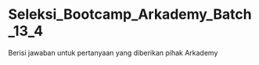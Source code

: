 # Seleksi_Bootcamp_Arkademy_Batch_13_4
Berisi jawaban untuk pertanyaan yang diberikan pihak Arkademy
